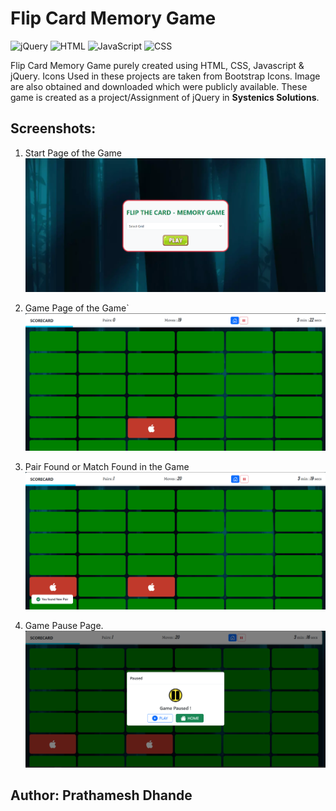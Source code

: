 # Flip Card Memory Game

![jQuery](https://img.shields.io/badge/jQuery-0769AD?style=for-the-badge&logo=jquery&logoColor=white)
![HTML](https://img.shields.io/badge/HTML5-E34F26?style=for-the-badge&logo=html5&logoColor=white)
![JavaScript](https://img.shields.io/badge/JavaScript-F7DF1E?style=for-the-badge&logo=javascript&logoColor=black)
![CSS](https://img.shields.io/badge/CSS3-1572B6?style=for-the-badge&logo=css3&logoColor=white)

Flip Card Memory Game purely created using HTML, CSS, Javascript & jQuery. Icons Used in these projects are taken from Bootstrap Icons. Image are also obtained and downloaded which were publicly available.
These game is created as a project/Assignment of jQuery in **Systenics Solutions**.


## Screenshots:
1. Start Page of the Game
![Start Page](./Images/image1.png)

2. Game Page of the Game`
![Game Page](./Images/image2.png)

3. Pair Found or Match Found in the Game
![Match Found](./Images/image3.png)

4. Game Pause Page.
![Paused Image](./Images/image4.png)

## Author: Prathamesh Dhande
